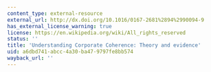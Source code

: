 ```yaml
---
content_type: external-resource
external_url: http://dx.doi.org/10.1016/0167-2681%2894%2990094-9
has_external_license_warning: true
license: https://en.wikipedia.org/wiki/All_rights_reserved
status: ''
title: 'Understanding Corporate Coherence: Theory and evidence'
uid: a6dbd741-abcc-4a30-ba47-9797fe8bb574
wayback_url: ''
---
```

